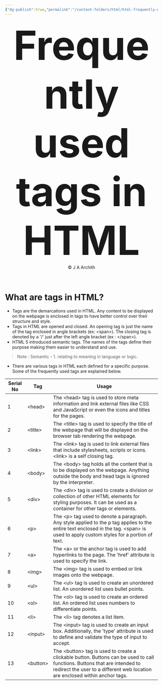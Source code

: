 ```yaml
---
{"dg-publish":true,"permalink":"/content-folders/html/html-frequently-used-tags/","dgShowToc":true}
---
```



<center>
<span style="font-size:3.3vh; font-weight: bold;">Frequently used tags in HTML</span>
<br>
<span>&copy J A Archith</span>
</center>
<br>
<br>

# What are tags in HTML?

- Tags are the demarcations used in HTML. Any content to be displayed on the webpage is enclosed in tags to have better control over their structure and style. 
- Tags in HTML are opened and closed. An opening tag is just the name of the tag enclosed in angle brackets (ex: \<span\>). The closing tag is denoted by a '/' just after the left angle bracket (ex : \</span>).
- HTML 5 introduced semantic tags. The names of the tags define their purpose making them easier to understand and use.

> Note : Semantic - 1. relating to meaning in language or logic.

- There are various tags in HTML each defined for a specific purpose. Some of the frequently used tags are explained below.


| **Serial No** | **Tag**   | **Usage**                                                                                                                                                                                                  |
| ------------- | --------- | ---------------------------------------------------------------------------------------------------------------------------------------------------------------------------------------------------------- |
| 1             | \<head>   | The \<head> tag is used to store meta information and link external files like CSS and JavaScript or even the icons and titles for the pages.                                                              |
| 2             | \<title>  | The \<title> tag is used to specify the title of the webpage that will be displayed on the browser tab rendering the webpage.                                                                              |
| 3             | \<link>   | The \<link> tag is used to link external files that include stylesheets, scripts or icons. \<link> is a self closing tag.                                                                                  |
| 4             | \<body>   | The \<body> tag holds all the content that is to be displayed on the webpage. Anything outside the body and head tags is ignored by the interpreter.                                                       |
| 5             | \<div>    | The \<div> tag is used to create a division or collection of other HTML elements for styling purposes. It can be used as a container for other tags or elements.                                           |
| 6             | \<p>      | The \<p> tag used to denote a paragraph. Any style applied to the p tag applies to the entire text enclosed in the tag. \<span> is used to apply custom styles for a portion of text.                      |
| 7             | \<a>      | The \<a> or the anchor tag is used to add hyperlinks to the page. The 'href' attribute is used to specify the link.                                                                                        |
| 8             | \<img>    | The \<img> tag is used to embed or link images onto the webpage.                                                                                                                                           |
| 9             | \<ul>     | The \<ul> tag is used to create an unordered list. An unordered list uses bullet points.                                                                                                                   |
| 10            | \<ol>     | The \<ol> tag is used to create an ordered list. An ordered list uses numbers to differentiate points.                                                                                                     |
| 11            | \<li>     | The \<li> tag denotes a list item.                                                                                                                                                                         |
| 12            | \<input>  | The \<input> tag is used to create an input box. Additionally, the 'type' attribute is used to define and validate the type of input to accept.                                                            |
| 13            | \<button> | The \<button> tag is used to create a clickable button. Buttons can be used to call functions. Buttons that are intended to redirect the user to a different web location are enclosed within anchor tags. |
